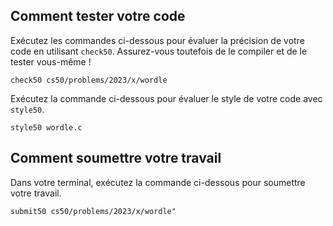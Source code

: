 Comment tester votre code
-------------------------

Exécutez les commandes ci-dessous pour évaluer la précision de votre code en utilisant `check50`. Assurez-vous toutefois de le compiler et de le tester vous-même !

    check50 cs50/problems/2023/x/wordle
    

Exécutez la commande ci-dessous pour évaluer le style de votre code avec `style50`.

    style50 wordle.c
    

Comment soumettre votre travail
-------------------------------

Dans votre terminal, exécutez la commande ci-dessous pour soumettre votre travail.

    submit50 cs50/problems/2023/x/wordle"